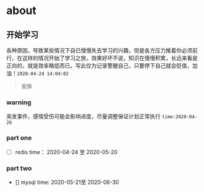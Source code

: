# about

## 开始学习

各种原因，导致某些情况下自已慢慢失去学习的兴趣，但是各方压力推着你必须前行，在这样的情况开始了学习之旅，效果好坏不说，知识在慢慢积累，长远来看是正向的，就是效率略低而已。写此仅为记录警醒自己，只要停下自己就会贬值，加油！```2020-04-24 14:04:02```

>安排

###  warning
突发事件，感情受伤可能会影响进度，尽量调整保证计划正常执行 ```time:2020-04-26```

### part one 
- [ ] redis time： 2020-04-24 至 2020-05-20

### part two
- [] mysql time: 2020-05-21至 2020-06-30